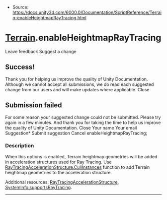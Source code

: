 * Source: https://docs.unity3d.com/6000.0/Documentation/ScriptReference/Terrain-enableHeightmapRayTracing.html

#  [Terrain](https://docs.unity3d.com/6000.0/Documentation/ScriptReference/Terrain.html).enableHeightmapRayTracing
Leave feedback
Suggest a change
## Success!
Thank you for helping us improve the quality of Unity Documentation. Although we cannot accept all submissions, we do read each suggested change from our users and will make updates where applicable.
Close
## Submission failed
For some reason your suggested change could not be submitted. Please <a>try again</a> in a few minutes. And thank you for taking the time to help us improve the quality of Unity Documentation.
Close
Your name Your email Suggestion* Submit suggestion
Cancel
enableHeightmapRayTracing; 
### Description
When this options is enabled, Terrain heightmap geometries will be added in acceleration structures used for Ray Tracing.
Use [RayTracingAccelerationStructure.CullInstances](https://docs.unity3d.com/6000.0/Documentation/ScriptReference/Rendering.RayTracingAccelerationStructure.CullInstances.html) function to add Terrain heightmap geometries to the acceleration structure.  
  
Additional resources: [RayTracingAccelerationStructure](https://docs.unity3d.com/6000.0/Documentation/ScriptReference/Rendering.RayTracingAccelerationStructure.html), [SystemInfo.supportsRayTracing](https://docs.unity3d.com/6000.0/Documentation/ScriptReference/SystemInfo-supportsRayTracing.html).
* * *
